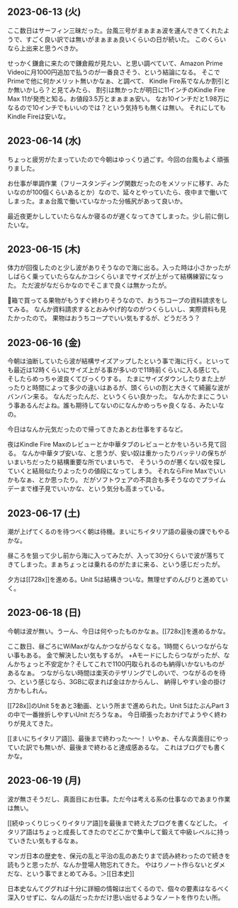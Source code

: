 ## 2023-06-13 (火)

ここ数日はサーフィン三昧だった。台風三号がまぁまぁ波を運んできてくれたようで、すごく良い訳では無いがまぁまぁ良いくらいの日が続いた。
このくらいなら上出来と思うべきか。

せっかく鎌倉に来たので鎌倉殿が見たい、と思い調べていて、Amazon Prime Videoに月1000円追加で払うのが一番良さそう、という結論になる。
そこでPrimeで他に何かメリット無いかなぁ、と調べて、
Kindle Fire系でなんか割引とか無いかしら？と見てみたら、
割引は無かったが明日に11インチのKindle Fire Max 11が発売と知る。お値段3.5万とまぁまぁ安い。
なお10インチだと1.98万になるので10インチでもいいのでは？という気持ちも無くは無い。
それにしてもKindle Fireは安いな。

## 2023-06-14 (水)

ちょっと疲労がたまっていたので今朝はゆっくり過ごす。今回の台風もよく頑張りました。

お仕事が単調作業（フリースタンディング関数だったのをメソッドに移す、みたいなのが100個くらいあるとか）なので、延々とやっていたら、夜中まで働いてしまった。まぁ台風で働いていなかった分帳尻があって良いか。

最近夜更かししていたらなんか寝るのが遅くなってきてしまった。少し前に倒したいな。

## 2023-06-15 (木)

体力が回復したのと少し波がありそうなので海に出る。入った時は小さかったがしばらく乗っていたらなんかコシくらいまでサイズが上がって結構練習になった。
ただ波がなだらかなのでそこまで良くは無かったが。

箱で買ってる果物がもうすぐ終わりそうなので、おうちコープの資料請求をしてみる。
なんか資料請求するとおみやげ的なのがつくらしいし、実際資料も見たかったので。
果物はおうちコープでいい気もするが、どうだろう？

## 2023-06-16 (金)

今朝は油断していたら波が結構サイズアップしたという事で海に行く。といっても最近は12時くらいにサイズ上がる事が多いので11時前くらいに入る感じで。
そしたらめっちゃ波良くてびっくりする。
たまにサイズダウンしたりまた上がったりと時間によって多少の違いはあるが、頭くらいの割と大きくて綺麗な波がバンバン来る。
なんだったんだ、というくらい良かった。
なんかたまにこういう事あるんだよね。誰も期待してないのになんかめっちゃ良くなる、みたいなの。

今日はなんか元気だったので帰ってきたあとお仕事をするなど。

夜はKindle Fire Maxのレビューとか中華タブのレビューとかをいろいろ見て回る。
なんか中華タブ安いな、と思うが、安い奴は重かったりバッテリの保ちがいまいちだったり結構重要な所でいまいちで、
そういうのが悪くない奴を探していくと結局似たりよったりの値段になってしまう。
それならFire Maxでいいかもなぁ、とか思ったり。
だがソフトウェアの不具合も多そうなのでプライムデーまで様子見でいいかな、という気分も高まっている。

## 2023-06-17 (土)

潮が上げてくるのを待つべく朝は待機。まいにちイタリア語の最後の課でもやるかな。

昼ころを狙って少し前から海に入ってみたが、入って30分くらいで波が落ちてきてしまった。まぁちょっとは乗れるのがたまに来る、という感じだったが。

夕方は[[728x]]を進める。Unit 5は結構きついな。無理せずのんびりと進めていく。

## 2023-06-18 (日)

今朝は波が無い。うーん、今日は何やったものかなぁ。[[728x]]を進めるかな。

ここ数日、昼ごろにWiMaxがなんかつながらなくなる。1時間くらいつながらない事もある。
金で解決したい気もするが。
+Aモードにしたらつながったが、なんかちょっと不安定か？そしてこれで1100円取られるのも納得いかないものがあるなぁ。
つながらない時間は楽天のテザリングでしのいで、つながるのを待つ、という感じなら、3GBに収まれば金はかからんし、
納得しやすい金の掛け方かもしれん。

[[728x]]のUnit 5をあと3動画、という所まで進められた。Unit 5はたぶんPart 3の中で一番挫折しやすいUnit だろうなぁ。
今日頑張ったおかげでようやく終わりが見えてきた。

[[まいにちイタリア語]]、最後まで終わった〜〜！
いやぁ、そんな真面目にやっていた訳でも無いが、最後まで終わると達成感あるな。
これはブログでも書くかな。

## 2023-06-19 (月)

波が無さそうだし、真面目にお仕事。ただ今は考える系の仕事なのであまり作業は無い。

[[続ゆっくりじっくりイタリア語]]を最後まで終えたブログを書くなどした。
イタリア語はちょっと成長してきたのでどこかで集中して鍛えて中級レベルに持っていきたい気もするなぁ。

マンガ日本の歴史を、保元の乱と平治の乱のあたりまで読み終わったので続きを読もうと思ったが、なんか登場人物忘れてきた。
やはりノート作らないとダメだな、という事でまとめてみる。＞[[日本史]]

日本史なんてググれば十分に詳細の情報は出てくるので、個々の要素はなるべく深入りせずに、なんの話だったかだけ思い出せるようなノートを作りたい所。